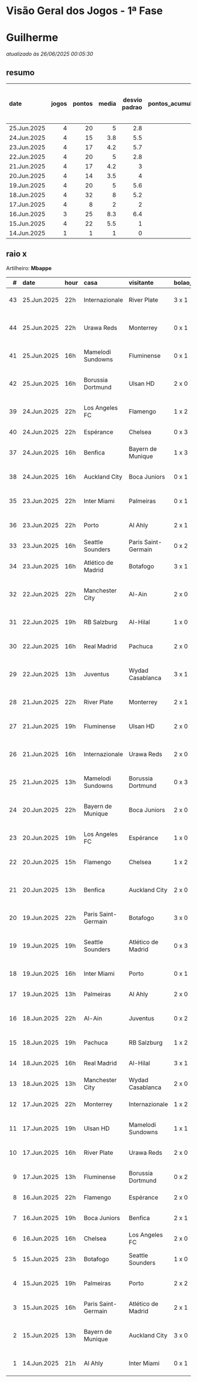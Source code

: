 # Visão Geral dos Jogos - 1ª Fase

# Guilherme

_atualizado às 26/06/2025 00:05:30_

## resumo

| date        |   jogos |   pontos |   media |   desvio padrao |   pontos_acumulados |   1-Placar exato |   2-Vencedor + gols de um time |   3-Vencedor correto |   4-Gols de um time |   5-Nenhum acerto |
|:------------|--------:|---------:|--------:|----------------:|--------------------:|-----------------:|-------------------------------:|---------------------:|--------------------:|------------------:|
| 25.Jun.2025 |       4 |       20 |     5   |             2.8 |                 211 |                0 |                              2 |                    1 |                   1 |                 0 |
| 24.Jun.2025 |       4 |       15 |     3.8 |             5.5 |                 191 |                1 |                              0 |                    0 |                   3 |                 0 |
| 23.Jun.2025 |       4 |       17 |     4.2 |             5.7 |                 176 |                1 |                              0 |                    1 |                   0 |                 2 |
| 22.Jun.2025 |       4 |       20 |     5   |             2.8 |                 159 |                0 |                              2 |                    1 |                   1 |                 0 |
| 21.Jun.2025 |       4 |       17 |     4.2 |             3   |                 139 |                0 |                              1 |                    2 |                   0 |                 1 |
| 20.Jun.2025 |       4 |       14 |     3.5 |             4   |                 122 |                0 |                              2 |                    0 |                   0 |                 2 |
| 19.Jun.2025 |       4 |       20 |     5   |             5.6 |                 108 |                1 |                              1 |                    0 |                   1 |                 1 |
| 18.Jun.2025 |       4 |       32 |     8   |             5.2 |                  88 |                2 |                              1 |                    0 |                   1 |                 0 |
| 17.Jun.2025 |       4 |        8 |     2   |             2   |                  56 |                0 |                              0 |                    1 |                   3 |                 0 |
| 16.Jun.2025 |       3 |       25 |     8.3 |             6.4 |                  48 |                2 |                              0 |                    0 |                   1 |                 0 |
| 15.Jun.2025 |       4 |       22 |     5.5 |             1   |                  23 |                0 |                              1 |                    3 |                   0 |                 0 |
| 14.Jun.2025 |       1 |        1 |     1   |             0   |                   1 |                0 |                              0 |                    0 |                   1 |                 0 |

## raio x

Artilheiro: **Mbappe**

|   # | date        | hour   | casa                | visitante           | bolao_placar   | bolao_time          | real_placar   | real_time           |   pontos | criterio                     |   pontos_acumulados |
|----:|:------------|:-------|:--------------------|:--------------------|:---------------|:--------------------|:--------------|:--------------------|---------:|:-----------------------------|--------------------:|
|  43 | 25.Jun.2025 | 22h    | Internazionale      | River Plate         | 3 x 1          | Internazionale      | 2 x 0         | Internazionale      |        5 | 3-Vencedor correto           |                 204 |
|  44 | 25.Jun.2025 | 22h    | Urawa Reds          | Monterrey           | 0 x 1          | Monterrey           | 0 x 4         | Monterrey           |        7 | 2-Vencedor + gols de um time |                 211 |
|  41 | 25.Jun.2025 | 16h    | Mamelodi Sundowns   | Fluminense          | 0 x 1          | Fluminense          | 0 x 0         | empate              |        1 | 4-Gols de um time            |                 192 |
|  42 | 25.Jun.2025 | 16h    | Borussia Dortmund   | Ulsan HD            | 2 x 0          | Borussia Dortmund   | 1 x 0         | Borussia Dortmund   |        7 | 2-Vencedor + gols de um time |                 199 |
|  39 | 24.Jun.2025 | 22h    | Los Angeles FC      | Flamengo            | 1 x 2          | Flamengo            | 1 x 1         | empate              |        1 | 4-Gols de um time            |                 179 |
|  40 | 24.Jun.2025 | 22h    | Espérance           | Chelsea             | 0 x 3          | Chelsea             | 0 x 3         | Chelsea             |       12 | 1-Placar exato               |                 191 |
|  37 | 24.Jun.2025 | 16h    | Benfica             | Bayern de Munique   | 1 x 3          | Bayern de Munique   | 1 x 0         | Benfica             |        1 | 4-Gols de um time            |                 177 |
|  38 | 24.Jun.2025 | 16h    | Auckland City       | Boca Juniors        | 0 x 1          | Boca Juniors        | 1 x 1         | empate              |        1 | 4-Gols de um time            |                 178 |
|  35 | 23.Jun.2025 | 22h    | Inter Miami         | Palmeiras           | 0 x 1          | Palmeiras           | 2 x 2         | empate              |        0 | 5-Nenhum acerto              |                 176 |
|  36 | 23.Jun.2025 | 22h    | Porto               | Al Ahly             | 2 x 1          | Porto               | 4 x 4         | empate              |        0 | 5-Nenhum acerto              |                 176 |
|  33 | 23.Jun.2025 | 16h    | Seattle Sounders    | Paris Saint-Germain | 0 x 2          | Paris Saint-Germain | 0 x 2         | Paris Saint-Germain |       12 | 1-Placar exato               |                 171 |
|  34 | 23.Jun.2025 | 16h    | Atlético de Madrid  | Botafogo            | 3 x 1          | Atlético de Madrid  | 1 x 0         | Atlético de Madrid  |        5 | 3-Vencedor correto           |                 176 |
|  32 | 22.Jun.2025 | 22h    | Manchester City     | Al-Ain              | 2 x 0          | Manchester City     | 6 x 0         | Manchester City     |        7 | 2-Vencedor + gols de um time |                 159 |
|  31 | 22.Jun.2025 | 19h    | RB Salzburg         | Al-Hilal            | 1 x 0          | RB Salzburg         | 0 x 0         | empate              |        1 | 4-Gols de um time            |                 152 |
|  30 | 22.Jun.2025 | 16h    | Real Madrid         | Pachuca             | 2 x 0          | Real Madrid         | 3 x 1         | Real Madrid         |        5 | 3-Vencedor correto           |                 151 |
|  29 | 22.Jun.2025 | 13h    | Juventus            | Wydad Casablanca    | 3 x 1          | Juventus            | 4 x 1         | Juventus            |        7 | 2-Vencedor + gols de um time |                 146 |
|  28 | 21.Jun.2025 | 22h    | River Plate         | Monterrey           | 2 x 1          | River Plate         | 0 x 0         | empate              |        0 | 5-Nenhum acerto              |                 139 |
|  27 | 21.Jun.2025 | 19h    | Fluminense          | Ulsan HD            | 2 x 0          | Fluminense          | 4 x 2         | Fluminense          |        5 | 3-Vencedor correto           |                 139 |
|  26 | 21.Jun.2025 | 16h    | Internazionale      | Urawa Reds          | 2 x 0          | Internazionale      | 2 x 1         | Internazionale      |        7 | 2-Vencedor + gols de um time |                 134 |
|  25 | 21.Jun.2025 | 13h    | Mamelodi Sundowns   | Borussia Dortmund   | 0 x 3          | Borussia Dortmund   | 3 x 4         | Borussia Dortmund   |        5 | 3-Vencedor correto           |                 127 |
|  24 | 20.Jun.2025 | 22h    | Bayern de Munique   | Boca Juniors        | 2 x 0          | Bayern de Munique   | 2 x 1         | Bayern de Munique   |        7 | 2-Vencedor + gols de um time |                 122 |
|  23 | 20.Jun.2025 | 19h    | Los Angeles FC      | Espérance           | 1 x 0          | Los Angeles FC      | 0 x 1         | Espérance           |        0 | 5-Nenhum acerto              |                 115 |
|  22 | 20.Jun.2025 | 15h    | Flamengo            | Chelsea             | 1 x 2          | Chelsea             | 3 x 1         | Flamengo            |        0 | 5-Nenhum acerto              |                 115 |
|  21 | 20.Jun.2025 | 13h    | Benfica             | Auckland City       | 2 x 0          | Benfica             | 6 x 0         | Benfica             |        7 | 2-Vencedor + gols de um time |                 115 |
|  20 | 19.Jun.2025 | 22h    | Paris Saint-Germain | Botafogo            | 3 x 0          | Paris Saint-Germain | 0 x 1         | Botafogo            |        0 | 5-Nenhum acerto              |                 108 |
|  19 | 19.Jun.2025 | 19h    | Seattle Sounders    | Atlético de Madrid  | 0 x 3          | Atlético de Madrid  | 1 x 3         | Atlético de Madrid  |        7 | 2-Vencedor + gols de um time |                 108 |
|  18 | 19.Jun.2025 | 16h    | Inter Miami         | Porto               | 0 x 1          | Porto               | 2 x 1         | Inter Miami         |        1 | 4-Gols de um time            |                 101 |
|  17 | 19.Jun.2025 | 13h    | Palmeiras           | Al Ahly             | 2 x 0          | Palmeiras           | 2 x 0         | Palmeiras           |       12 | 1-Placar exato               |                 100 |
|  16 | 18.Jun.2025 | 22h    | Al-Ain              | Juventus            | 0 x 2          | Juventus            | 0 x 5         | Juventus            |        7 | 2-Vencedor + gols de um time |                  88 |
|  15 | 18.Jun.2025 | 19h    | Pachuca             | RB Salzburg         | 1 x 2          | RB Salzburg         | 1 x 2         | RB Salzburg         |       12 | 1-Placar exato               |                  81 |
|  14 | 18.Jun.2025 | 16h    | Real Madrid         | Al-Hilal            | 3 x 1          | Real Madrid         | 1 x 1         | empate              |        1 | 4-Gols de um time            |                  69 |
|  13 | 18.Jun.2025 | 13h    | Manchester City     | Wydad Casablanca    | 2 x 0          | Manchester City     | 2 x 0         | Manchester City     |       12 | 1-Placar exato               |                  68 |
|  12 | 17.Jun.2025 | 22h    | Monterrey           | Internazionale      | 1 x 2          | Internazionale      | 1 x 1         | empate              |        1 | 4-Gols de um time            |                  56 |
|  11 | 17.Jun.2025 | 19h    | Ulsan HD            | Mamelodi Sundowns   | 1 x 1          | empate              | 0 x 1         | Mamelodi Sundowns   |        1 | 4-Gols de um time            |                  55 |
|  10 | 17.Jun.2025 | 16h    | River Plate         | Urawa Reds          | 2 x 0          | River Plate         | 3 x 1         | River Plate         |        5 | 3-Vencedor correto           |                  54 |
|   9 | 17.Jun.2025 | 13h    | Fluminense          | Borussia Dortmund   | 0 x 2          | Borussia Dortmund   | 0 x 0         | empate              |        1 | 4-Gols de um time            |                  49 |
|   8 | 16.Jun.2025 | 22h    | Flamengo            | Espérance           | 2 x 0          | Flamengo            | 2 x 0         | Flamengo            |       12 | 1-Placar exato               |                  48 |
|   7 | 16.Jun.2025 | 19h    | Boca Juniors        | Benfica             | 2 x 1          | Boca Juniors        | 2 x 2         | empate              |        1 | 4-Gols de um time            |                  36 |
|   6 | 16.Jun.2025 | 16h    | Chelsea             | Los Angeles FC      | 2 x 0          | Chelsea             | 2 x 0         | Chelsea             |       12 | 1-Placar exato               |                  35 |
|   5 | 15.Jun.2025 | 23h    | Botafogo            | Seattle Sounders    | 1 x 0          | Botafogo            | 2 x 1         | Botafogo            |        5 | 3-Vencedor correto           |                  23 |
|   4 | 15.Jun.2025 | 19h    | Palmeiras           | Porto               | 2 x 2          | empate              | 0 x 0         | empate              |        5 | 3-Vencedor correto           |                  18 |
|   3 | 15.Jun.2025 | 16h    | Paris Saint-Germain | Atlético de Madrid  | 2 x 1          | Paris Saint-Germain | 4 x 0         | Paris Saint-Germain |        5 | 3-Vencedor correto           |                  13 |
|   2 | 15.Jun.2025 | 13h    | Bayern de Munique   | Auckland City       | 3 x 0          | Bayern de Munique   | 10 x 0        | Bayern de Munique   |        7 | 2-Vencedor + gols de um time |                   8 |
|   1 | 14.Jun.2025 | 21h    | Al Ahly             | Inter Miami         | 0 x 1          | Inter Miami         | 0 x 0         | empate              |        1 | 4-Gols de um time            |                   1 |
